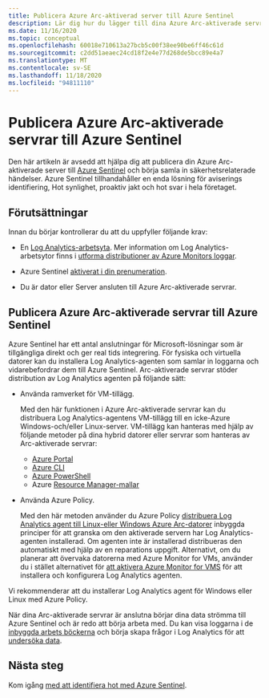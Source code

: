 ```yaml
---
title: Publicera Azure Arc-aktiverad server till Azure Sentinel
description: Lär dig hur du lägger till dina Azure Arc-aktiverade servrar i Azure Sentinel och övervaka deras säkerhets status proaktivt.
ms.date: 11/16/2020
ms.topic: conceptual
ms.openlocfilehash: 60018e710613a27bcb5c00f38ee90be6ff46c61d
ms.sourcegitcommit: c2dd51aeaec24cd18f2e4e77d268de5bcc89e4a7
ms.translationtype: MT
ms.contentlocale: sv-SE
ms.lasthandoff: 11/18/2020
ms.locfileid: "94811110"
---
```

# <a name="onboard-azure-arc-enabled-servers-to-azure-sentinel"></a>Publicera Azure Arc-aktiverade servrar till Azure Sentinel

Den här artikeln är avsedd att hjälpa dig att publicera din Azure Arc-aktiverade server till [Azure Sentinel](../../sentinel/overview.md) och börja samla in säkerhetsrelaterade händelser. Azure Sentinel tillhandahåller en enda lösning för aviserings identifiering, Hot synlighet, proaktiv jakt och hot svar i hela företaget.

## <a name="prerequisites"></a>Förutsättningar

Innan du börjar kontrollerar du att du uppfyller följande krav:

- En [Log Analytics-arbetsyta](../../azure-monitor/platform/data-platform-logs.md). Mer information om Log Analytics-arbetsytor finns i [utforma distributioner av Azure Monitors loggar](../../azure-monitor/platform/design-logs-deployment.md).

- Azure Sentinel [aktiverat i din prenumeration](../../sentinel/quickstart-onboard.md).

- Du är dator eller Server ansluten till Azure Arc-aktiverade servrar.

## <a name="onboard-azure-arc-enabled-servers-to-azure-sentinel"></a>Publicera Azure Arc-aktiverade servrar till Azure Sentinel

Azure Sentinel har ett antal anslutningar för Microsoft-lösningar som är tillgängliga direkt och ger real tids integrering. För fysiska och virtuella datorer kan du installera Log Analytics-agenten som samlar in loggarna och vidarebefordrar dem till Azure Sentinel. Arc-aktiverade servrar stöder distribution av Log Analytics agenten på följande sätt:

- Använda ramverket för VM-tillägg.

    Med den här funktionen i Azure Arc-aktiverade servrar kan du distribuera Log Analytics-agentens VM-tillägg till en icke-Azure Windows-och/eller Linux-server. VM-tillägg kan hanteras med hjälp av följande metoder på dina hybrid datorer eller servrar som hanteras av Arc-aktiverade servrar:

    - [Azure Portal](manage-vm-extensions-portal.md)
    - [Azure CLI](manage-vm-extensions-cli.md)
    - [Azure PowerShell](manage-vm-extensions-powershell.md)
    - Azure [Resource Manager-mallar](manage-vm-extensions-template.md)

- Använda Azure Policy.

    Med den här metoden använder du Azure Policy [distribuera Log Analytics agent till Linux-eller Windows Azure Arc-datorer](../../governance/policy/samples/built-in-policies.md#monitoring) inbyggda principer för att granska om den aktiverade servern har Log Analytics-agenten installerad. Om agenten inte är installerad distribueras den automatiskt med hjälp av en reparations uppgift. Alternativt, om du planerar att övervaka datorerna med Azure Monitor for VMs, använder du i stället alternativet för [att aktivera Azure Monitor for VMS](../../governance/policy/samples/built-in-initiatives.md#monitoring) för att installera och konfigurera Log Analytics agenten.

Vi rekommenderar att du installerar Log Analytics agent för Windows eller Linux med Azure Policy.

När dina Arc-aktiverade servrar är anslutna börjar dina data strömma till Azure Sentinel och är redo att börja arbeta med. Du kan visa loggarna i de [inbyggda arbets böckerna](../../sentinel/quickstart-get-visibility.md) och börja skapa frågor i Log Analytics för att [undersöka data](../../sentinel/tutorial-investigate-cases.md).

## <a name="next-steps"></a>Nästa steg

Kom igång [med att identifiera hot med Azure Sentinel](../../sentinel/tutorial-detect-threats-built-in.md).